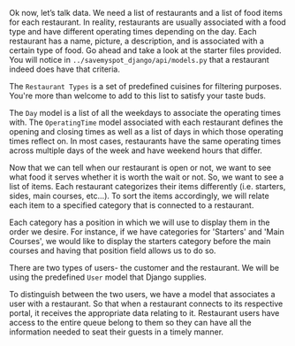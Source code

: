 Ok now, let’s talk data. We need a list of restaurants and a list of food items for each restaurant. In reality, restaurants are usually associated with a food type and have different operating times depending on the day. 
Each restaurant has a name, picture, a description, and is associated with a certain type of food. Go ahead and take a look at the starter files provided. You will notice in `../savemyspot_django/api/models.py` that a restaurant indeed does have that criteria. 

The `Restaurant Types` is a set of predefined cuisines for filtering purposes. You're more than welcome to add to this list to satisfy your taste buds.

The `Day` model is a list of all the weekdays to associate the operating times with. The `OperatingTime` model associated with each restaurant defines the opening and closing times as well as a list of days in which those operating times reflect on. In most cases, restaurants have the same operating times across multiple days of the week and have weekend hours that differ.

Now that we can tell when our restaurant is open or not, we want to see what food it serves whether it is worth the wait or not. So, we want to see a list of items. Each restaurant categorizes their items differently (i.e. starters, sides, main courses, etc…). To sort the items accordingly, we will relate each item to a specified category that is connected to a restaurant. 

Each category has a position in which we will use to display them in the order we desire. For instance, if we have categories for 'Starters' and 'Main Courses', we would like to display the starters category before the main courses and having that position field allows us to do so.  

There are two types of users- the customer and the restaurant. We will be using the predefined `User` model that Django supplies.

To distinguish between the two users, we have a model that associates a user with a restaurant. So that when a restaurant connects to its respective portal, it receives the appropriate data relating to it. Restaurant users have access to the entire queue belong to them so they can have all the information needed to seat their guests in a timely manner. 
